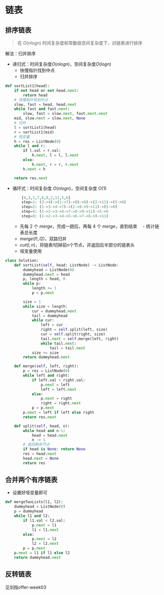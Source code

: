 # 链表

## 排序链表

> 在 $O(nlogn)$ 时间复杂度和常数级空间复杂度下，对链表进行排序

解法：归并排序

- 递归式：时间复杂度$O(nlogn)$，空间复杂度$O(logn)$
  - 快慢指针找到中点
  - 归并排序

```python
def sortList1(head):
    if not head or not head.next:
        return head
    # 快慢指针找到中点
    slow, fast = head, head.next
    while fast and fast.next:
        slow, fast = slow.next, fast.next.next
    mid, slow.next = slow.next, None
    # 归并
    l = sortList1(head)
    r = sortList1(mid)
    # 哑变量
    h = res = ListNode(0)
    while l and r:
        if l.val < r.val:
            h.next, l = l, l.next
        else:
            h.next, r = r, r.next
        h.next = h

    return res.next
```

- 循环式：时间复杂度 $O(nlogn)$，空间复杂度 $O(1)$

    ```python
        [4,3,1,7,8,9,2,11,5,6]
        step=1: (3->4)->(1->7)->(8->9)->(2->11)->(5->6)
        step=2: (1->3->4->7)->(2->8->9->11)->(5->6)
        step=4: (1->2->3->4->7->8->9->11)->5->6
        step=8: (1->2->3->4->5->6->7->8->9->11)
    ```

  - 先每 $2$ 个 $merge$，完成一趟后，再每 $4$ 个 $merge$，直到结束
　- 统计链表总长度
  - $merge(l1, l2)$，双路归并
  - $cut(l, n)$，将链表$l$切掉前$n$个节点，并返回后半部分的链表头
  - 哑变量使用

```python
class Solution:
    def sortList(self, head: ListNode) -> ListNode:
        dummyhead = ListNode(0)
        dummyhead.next = head
        p, length = head, 0
        while p:
            length += 1
            p = p.next

        size = 1
        while size < length:
            cur = dummyhead.next
            tail = dummyhead
            while cur:
                left = cur
                right = self.split(left, size)
                cur = self.split(right, size)
                tail.next = self.merge(left, right)
                while tail.next:
                    tail = tail.next
            size += size
        return dummyhead.next

    def merge(self, left, right):
        p = res = ListNode(0)
        while left and right:
            if left.val < right.val:
                p.next = left
                left = left.next
            else:
                p.next = right
                right = right.next
            p = p.next
        p.next = left if left else right
        return res.next

    def split(self, head, n):
        while head and n-1:
            head = head.next 
            n -= 1
        # 返回剩余节点
        if head is None: return None
        res = head.next
        head.next = None
        return res
```

## 合并两个有序链表

- 设置好哑变量即可

```python
def mergeTwoLists(l1, l2):
    dummyhead = ListNode(0)
    p = dummyhead
    while l1 and l2:
        if l1.val < l2.val:
            p.next = l1
            l1 = l1.next
        else:
            p.next = l2
            l2 = l2.next
        p = p.next
    p.next = l1 if l1 else l2
    return dummyhead.next
```

## 反转链表

见剑指offer-week03
